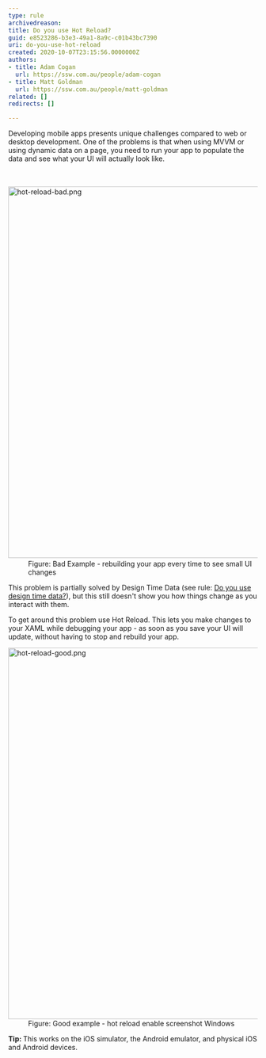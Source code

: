 ```yaml
---
type: rule
archivedreason: 
title: Do you use Hot Reload?
guid: e8523286-b3e3-49a1-8a9c-c01b43bc7390
uri: do-you-use-hot-reload
created: 2020-10-07T23:15:56.0000000Z
authors:
- title: Adam Cogan
  url: https://ssw.com.au/people/adam-cogan
- title: Matt Goldman
  url: https://ssw.com.au/people/matt-goldman
related: []
redirects: []

---
```



Developing mobile apps presents unique challenges compared to web or desktop development. One of the problems is that when using MVVM or using dynamic data on a page, you need to run your app to populate the data and see what your UI will actually look like.<br>
<br><excerpt class='endintro'></excerpt><br>
<dl class="badImage"><dt>​<img src="/PublishingImages/hot-reload-bad.png" alt="hot-reload-bad.png" style="width&#58;750px;" /></dt><dd>Figure&#58; Bad Example - rebuilding your app every time to see small UI changes</dd></dl><p>This problem is partially solved by Design Time Data (see rule&#58; <a href="/_layouts/15/FIXUPREDIRECT.ASPX?WebId=3dfc0e07-e23a-4cbb-aac2-e778b71166a2&amp;TermSetId=07da3ddf-0924-4cd2-a6d4-a4809ae20160&amp;TermId=bc86f3f0-e79d-44a6-bf7c-0196afd45235">Do you use design time data?</a>), but this still doesn't show you how things change as you interact with them. </p><p>​To get around this problem use Hot Reload. This lets you make changes to your XAML while debugging your app - as soon as you save your UI will update, without having to stop and rebuild your app.</p><dl class="goodImage"><dt><img src="/PublishingImages/hot-reload-good.png" alt="hot-reload-good.png" style="width&#58;750px;" /></dt><dd>Figure&#58; Good example - hot reload enable screenshot Windows</dd></dl><p><b>Tip&#58; </b>This works on the iOS simulator, the Android emulator, and physical iOS and Android devices.</p>


